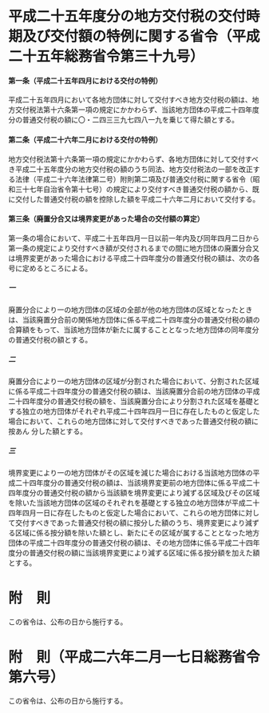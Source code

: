 # 平成二十五年度分の地方交付税の交付時期及び交付額の特例に関する省令（平成二十五年総務省令第三十九号）
#### 第一条（平成二十五年四月における交付の特例）
平成二十五年四月において各地方団体に対して交付すべき地方交付税の額は、地方交付税法第十六条第一項の規定にかかわらず、当該地方団体の平成二十四年度分の普通交付税の額に〇・二四三三九七四八一九を乗じて得た額とする。
#### 第二条（平成二十六年二月における交付の特例）
地方交付税法第十六条第一項の規定にかかわらず、各地方団体に対して交付すべき平成二十五年度分の地方交付税の額のうち同法、地方交付税法の一部を改正する法律（平成二十六年法律第二号）附則第二項及び普通交付税に関する省令（昭和三十七年自治省令第十七号）の規定により交付すべき普通交付税の額から、既に交付した普通交付税の額を控除した額を平成二十六年二月において交付する。
#### 第三条（廃置分合又は境界変更があった場合の交付額の算定）
第一条の場合において、平成二十五年四月一日以前一年内及び同年四月二日から第一条の規定により交付すべき額が交付されるまでの間に地方団体の廃置分合又は境界変更があった場合における平成二十四年度分の普通交付税の額は、次の各号に定めるところによる。
##### 一
廃置分合により一の地方団体の区域の全部が他の地方団体の区域となったときは、当該廃置分合前の関係地方団体に係る平成二十四年度分の普通交付税の額の合算額をもって、当該地方団体が新たに属することとなった地方団体の同年度分の普通交付税の額とする。
##### 二
廃置分合により一の地方団体の区域が分割された場合において、分割された区域に係る平成二十四年度分の普通交付税の額は、当該廃置分合前の地方団体の平成二十四年度分の普通交付税の額を、当該廃置分合により分割された区域を基礎とする独立の地方団体がそれぞれ平成二十四年四月一日に存在したものと仮定した場合において、これらの地方団体に対して交付すべきであった普通交付税の額に按あん
分した額とする。
##### 三
境界変更により一の地方団体がその区域を減じた場合における当該地方団体の平成二十四年度分の普通交付税の額は、当該境界変更前の地方団体に係る平成二十四年度分の普通交付税の額から当該額を境界変更により減ずる区域及びその区域を除いた当該地方団体の区域のそれぞれを基礎とする独立の地方団体が平成二十四年四月一日に存在したものと仮定した場合において、これらの地方団体に対して交付すべきであった普通交付税の額に按分した額のうち、境界変更により減ずる区域に係る按分額を除いた額とし、新たにその区域が属することとなった地方団体の平成二十四年度分の普通交付税の額は、その地方団体に係る平成二十四年度分の普通交付税の額に当該境界変更により減ずる区域に係る按分額を加えた額とする。
# 附　則
この省令は、公布の日から施行する。
# 附　則（平成二六年二月一七日総務省令第六号）
この省令は、公布の日から施行する。
